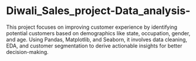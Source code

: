 # Diwali_Sales_project-Data_analysis-
This project focuses on improving customer experience by identifying potential customers based on demographics like state, occupation, gender, and age. Using Pandas, Matplotlib, and Seaborn, it involves data cleaning, EDA, and customer segmentation to derive actionable insights for better decision-making.
